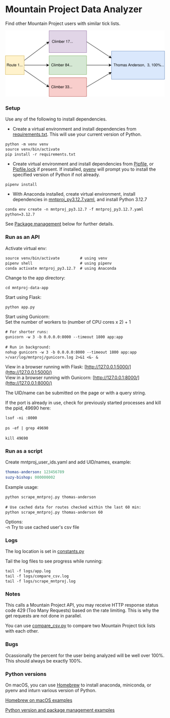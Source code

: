 # Mountain Project Data Analyzer

Find other Mountain Project users with similar tick lists.

![graph](mntproj-data-app/static/mpda.svg)

### Setup

Use any of the following to install dependencies.

* Create a virtual environment and install dependencies from [requirements.txt](requirements.txt). This will use your current version of Python.
```shell script
python -m venv venv
source venv/bin/activate
pip install -r requirements.txt
```

* Create virtual environment and install dependencies from [Pipfile](Pipfile), or [Pipfile.lock](Pipfile.lock) if present. If installed, [pyenv](https://github.com/mkorangestripe/linux/blob/master/linux-notes/python-management.md#pyenv) will prompt you to install the specified version of Python if not already.
```shell script
pipenv install
```

* With Anaconda installed, create virtual environment, install dependencies in [mntproj_py3.12.7.yaml](mntproj_py3.12.7.yaml), and install Python 3.12.7
```shell script
conda env create -n mntproj_py3.12.7 -f mntproj_py3.12.7.yaml python=3.12.7
```

See [Package management](#package-management) below for further details.

### Run as an API

Activate virtual env:
```shell script
source venv/bin/activate         # using venv
pipenv shell                     # using pipenv
conda activate mntproj_py3.12.7  # using Anaconda
```

Change to the app directory:
```shell script
cd mntproj-data-app
```

Start using Flask:
```shell script
python app.py
```

Start using Gunicorn:  
Set the number of workers to (number of CPU cores x 2) + 1

```shell script
# For shorter runs:
gunicorn -w 3 -b 0.0.0.0:8000 --timeout 1800 app:app

# Run in background:
nohup gunicorn -w 3 -b 0.0.0.0:8000 --timeout 1800 app:app >/var/log/mntproj/gunicorn.log 2>&1 <&- &
```

View in a browser running with Flask:
[http://127.0.0.1:5000/](http://127.0.0.1:5000/)  
View in a browser running with Gunicorn:
[http://127.0.0.1:8000/](http://127.0.0.1:8000/)

The UID/name can be submitted on the page or with a query string.

If the port is already in use, check for previously started processes and kill the ppid, 49690 here:
```shell script
lsof -ni :8000

ps -ef | grep 49690

kill 49690
```

### Run as a script

Create mntproj_user_ids.yaml and add UID/names, example:
```yaml
thomas-anderson: 123456789
suzy-bishop: 000000002
```

Example usage:
```shell script
python scrape_mntproj.py thomas-anderson

# Use cached data for routes checked within the last 60 min:
python scrape_mntproj.py thomas-anderson 60
```

Options:  
-n Try to use cached user's csv file

### Logs

The log location is set in [constants.py](mntproj-data-app/constants.py)

Tail the log files to see progress while running:
```shell script
tail -f logs/app.log
tail -f logs/compare_csv.log
tail -f logs/scrape_mntproj.log
```

### Notes

This calls a Mountain Project API, you may receive HTTP response status code 429 (Too Many Requests) based on the rate limiting. This is why the get requests are not done in parallel.

You can use [compare_csv.py](mntproj-data-app/compare_csv.py) to compare two Mountain Project tick lists with each other.

### Bugs

Ocassionally the percent for the user being analyzed will be well over 100%. This should always be exactly 100%.

### Python versions

On macOS, you can use [Homebrew](https://brew.sh) to install anaconda, miniconda, or pyenv and inturn various version of Python.

[Homebrew on macOS examples](https://github.com/mkorangestripe/linux/blob/master/linux-notes/package-management.md#homebrew-on-macos)

[Python version and package management examples](https://github.com/mkorangestripe/linux/blob/master/linux-notes/python-management.md)
